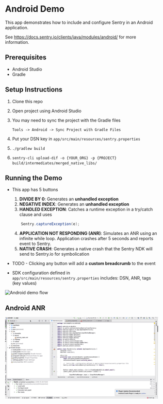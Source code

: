 # Android Demo

This app demonstrates how to include and configure Sentry in an Android application.

See https://docs.sentry.io/clients/java/modules/android/ for more information.

## Prerequisites  

* Android Studio
* Gradle

## Setup Instructions

1. Clone this repo

2. Open project using Android Studio

3. You may need to sync the project with the Gradle files

    ```
    Tools -> Android -> Sync Project with Gradle Files
    ```

4. Put your DSN key in `app/src/main/resources/sentry.properties`
5. `./gradlew build`
6. `sentry-cli upload-dif -o {YOUR_ORG} -p {PROJECT} build/intermediates/merged_native_libs/`

## Running the Demo

- This app has 5 buttons
    1. **DIVIDE BY 0**: Generates an **unhandled exception**
    2. **NEGATIVE INDEX**: Generates an **unhandled exception**
    3. **HANDLED EXCEPTION**: Catches a runtime exception in a try/catch clause and uses

    ```Java
        Sentry.captureException(e);
    ```

    4. **APPLICATION NOT RESPONDING (ANR)**: Simulates an ANR using an infinite while loop. Application crashes after 5 seconds and reports event to Sentry.
    5. **NATIVE CRASH**: Generates a native crash that the Sentry NDK will send to Sentry.io for symbolication

- TODO - Clicking any button will add a **custom breadcrumb** to the event

- SDK configuration defined in `app/src/main/resources/sentry.properties` includes: DSN, ANR, tags (key values)

![Android demo flow](android-demo.gif)

## Android ANR  

![Alt Text](android-demo-anr.gif)
